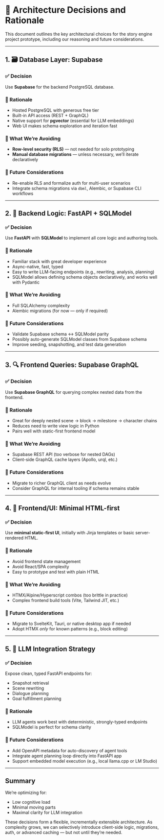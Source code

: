 # 🧱 Architecture Decisions and Rationale

This document outlines the key architectural choices for the story engine project prototype, including our reasoning and future considerations.

---

## 1. 🗃️ Database Layer: Supabase

### ✅ Decision
Use **Supabase** for the backend PostgreSQL database.

### 🔎 Rationale
- Hosted PostgreSQL with generous free tier
- Built-in API access (REST + GraphQL)
- Native support for **pgvector** (essential for LLM embeddings)
- Web UI makes schema exploration and iteration fast

### 🚫 What We’re Avoiding
- **Row-level security (RLS)** — not needed for solo prototyping
- **Manual database migrations** — unless necessary, we’ll iterate declaratively

### 🔮 Future Considerations
- Re-enable RLS and formalize auth for multi-user scenarios
- Integrate schema migrations via `dbml`, Alembic, or Supabase CLI workflows

---

## 2. 🐍 Backend Logic: FastAPI + SQLModel

### ✅ Decision
Use **FastAPI** with **SQLModel** to implement all core logic and authoring tools.

### 🔎 Rationale
- Familiar stack with great developer experience
- Async-native, fast, typed
- Easy to write LLM-facing endpoints (e.g., rewriting, analysis, planning)
- SQLModel allows defining schema objects declaratively, and works well with Pydantic

### 🚫 What We’re Avoiding
- Full SQLAlchemy complexity
- Alembic migrations (for now — only if required)

### 🔮 Future Considerations
- Validate Supabase schema ↔ SQLModel parity
- Possibly auto-generate SQLModel classes from Supabase schema
- Improve seeding, snapshotting, and test data generation

---

## 3. 🔍 Frontend Queries: Supabase GraphQL

### ✅ Decision
Use **Supabase GraphQL** for querying complex nested data from the frontend.

### 🔎 Rationale
- Great for deeply nested scene → block → milestone → character chains
- Reduces need to write view logic in Python
- Pairs well with static-first frontend model

### 🚫 What We’re Avoiding
- Supabase REST API (too verbose for nested DAGs)
- Client-side GraphQL cache layers (Apollo, urql, etc.)

### 🔮 Future Considerations
- Migrate to richer GraphQL client as needs evolve
- Consider GraphQL for internal tooling if schema remains stable

---

## 4. 🎨 Frontend/UI: Minimal HTML-first

### ✅ Decision
Use **minimal static-first UI**, initially with Jinja templates or basic server-rendered HTML.

### 🔎 Rationale
- Avoid frontend state management
- Avoid React/SPA complexity
- Easy to prototype and test with plain HTML

### 🚫 What We’re Avoiding
- HTMX/Alpine/Hyperscript combos (too brittle in practice)
- Complex frontend build tools (Vite, Tailwind JIT, etc.)

### 🔮 Future Considerations
- Migrate to SvelteKit, Tauri, or native desktop app if needed
- Adopt HTMX *only* for known patterns (e.g., block editing)

---

## 5. 🧠 LLM Integration Strategy

### ✅ Decision
Expose clean, typed FastAPI endpoints for:
- Snapshot retrieval
- Scene rewriting
- Dialogue planning
- Goal fulfillment planning

### 🔎 Rationale
- LLM agents work best with deterministic, strongly-typed endpoints
- SQLModel is perfect for schema clarity

### 🔮 Future Considerations
- Add OpenAPI metadata for auto-discovery of agent tools
- Integrate agent planning loop directly into FastAPI app
- Support embedded model execution (e.g., local llama.cpp or LM Studio)

---

## Summary
We’re optimizing for:
- Low cognitive load
- Minimal moving parts
- Maximal clarity for LLM integration

These decisions form a flexible, incrementally extensible architecture. As complexity grows, we can selectively introduce client-side logic, migrations, auth, or advanced caching — but not until they’re needed.

